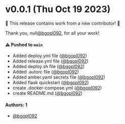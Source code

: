 # v0.0.1 (Thu Oct 19 2023)

:tada: This release contains work from a new contributor! :tada:

Thank you, null[@bgopl092](https://github.com/bgopl092), for all your work!

#### ⚠️ Pushed to `main`

- Added deploy.yml file ([@bgopl092](https://github.com/bgopl092))
- Added release.yml file ([@bgopl092](https://github.com/bgopl092))
- Added deploy.sh file ([@bgopl092](https://github.com/bgopl092))
- Added .autorc file ([@bgopl092](https://github.com/bgopl092))
- Added amber.yaml secrets file ([@bgopl092](https://github.com/bgopl092))
- Added flask quickstart ([@bgopl092](https://github.com/bgopl092))
- create .docker-compose.yml ([@bgopl092](https://github.com/bgopl092))
- create README.md ([@bgopl092](https://github.com/bgopl092))

#### Authors: 1

- [@bgopl092](https://github.com/bgopl092)

